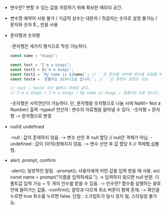 -  변수란?
	변할 수 있는 값을 저장하기 위해 확보한 메모리 공간.
	<br>

-  변수명
	예약어 사용 불가 / 가급적 상수는 대문자 / 첫글자는 숫자로 설정 불가능 / 문자와 숫자 $ _ 만을 사용
	<br>

-  문자형과 숫자형
	
	-문자형은 세가지 형식으로 작성 가능하다.
	```javascript
	const name = "Usagi";
	
	const test = "I'm a Usagi";
	const test1 = I\'m a Usagi';
	const test2 = `My name is ${name}`; // ``은 문자열 내부에 변수를 포함할 때 사용
	const test4 = `콩물이는 ${8+1}살 입니다.`; // ``은 표현식 포함도 가능
	
	// test ~ test4 각각 출력시 아래와 같다.
	// I'm a Usagi / I'm a Usagi / My name is Usagi / 콩물이는 9살 입니다.
	```

	-숫자형은 사칙연산이 가능하다.
		단, 문자형을 숫자형으로 나눌 시에 NaN(= Not a Number) 출력
	-typeof 연산자 : 변수의 자료형을 알아낼 수 있다.
	-숫자형 + 문자형 -> 문자형으로 변경
	<br>
	
-  null과 undefined
	
	-null : 값이 존재하지 않음. -> 변수 선언 후 null 할당 // null은 객체가 아님.
	-undefined : 값이 (아직)정해지지 않음. -> 변수 선언 후 값 할당 X // 객체형,심볼형.
	<br>
	
-  alert, prompt, confirm
	
	-alert();
		일방적인 알림.
	-prompt();
		사용자에게 어떤 값을 입력 받을 때 사용. ex) const name = prompt("이름을 입력하세요."); -> 입력하지 않으면 null 반환.
		디폴트값 입력 가능 = 두 개의 인수를 받을 수 있음. -> 인수란? 함수를 실행하는 괄호 안에 들어가는 값들.
	-confirm();
		알럿과 다르게 취소 버튼이 함께 존재. -> 확인을 누르면 true 취소를 누르면 false.
		단점 : 스크립트가 일시 정지 됨, 스타일링 불가능.